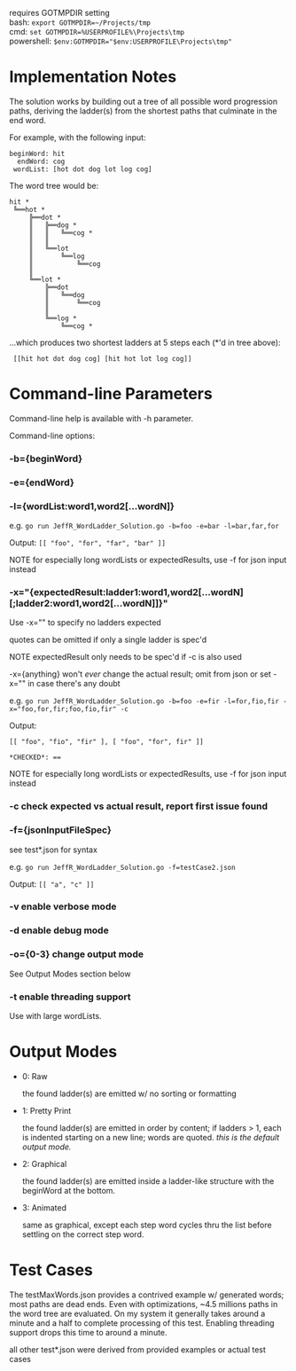 requires GOTMPDIR setting  
bash: `export GOTMPDIR=~/Projects/tmp`  
cmd: `set GOTMPDIR=%USERPROFILE%\Projects\tmp`  
powershell: `$env:GOTMPDIR="$env:USERPROFILE\Projects\tmp"`

# Implementation Notes

The solution works by building out a tree of all possible word progression paths,
deriving the ladder(s) from the shortest paths that culminate in the end word.

For example, with the following input:
```
beginWord: hit
  endWord: cog
 wordList: [hot dot dog lot log cog]
```
The word tree would be:
```
hit *
 ╚══hot *
     ╠══dot *
     ║   ╠══dog * 
     ║   ║   ╚══cog *
     ║   ║   
     ║   ╚══lot 
     ║       ╚══log 
     ║           ╚══cog
     ║ 
     ╚══lot *
         ╠══dot 
         ║   ╚══dog 
         ║       ╚══cog
         ║      
         ╚══log *
             ╚══cog *
```
...which produces two shortest ladders at 5 steps each (*'d in tree above):
```
 [[hit hot dot dog cog] [hit hot lot log cog]]
```

# Command-line Parameters

Command-line help is available with -h parameter.

Command-line options:

### -b={beginWord}
### -e={endWord}
### -l={wordList:word1,word2[...wordN]}

e.g.
`go run JeffR_WordLadder_Solution.go -b=foo -e=bar -l=bar,far,for`

Output: 
`[[ "foo", "for", "far", "bar" ]]`

NOTE for especially long wordLists or expectedResults, use -f for json input instead

### -x="{expectedResult:ladder1:word1,word2[...wordN][;ladder2:word1,word2[...wordN]]}"

Use -x="" to specify no ladders expected

quotes can be omitted if only a single ladder is spec'd

NOTE expectedResult only needs to be spec'd if -c is also used

-x={anything} won't *ever* change the actual result; omit from json or set -x="" in case there's any doubt

e.g.
`go run JeffR_WordLadder_Solution.go -b=foo -e=fir -l=for,fio,fir -x="foo,for,fir;foo,fio,fir" -c`

Output: 
    
`[[ "foo", "fio", "fir" ], [ "foo", "for", fir" ]]`

`*CHECKED*: ==`

NOTE for especially long wordLists or expectedResults, use -f for json input instead

### -c check expected vs actual result, report first issue found

### -f={jsonInputFileSpec}

see test*.json for syntax

e.g.
`go run JeffR_WordLadder_Solution.go -f=testCase2.json`

Output:
`[[ "a", "c" ]]`

### -v enable verbose mode

### -d enable debug mode

### -o={0-3} change output mode

See Output Modes section below

### -t enable threading support

Use with large wordLists.

# Output Modes

- 0: Raw 
    
    the found ladder(s) are emitted w/ no sorting or formatting

- 1: Pretty Print

    the found ladder(s) are emitted in order by content; if ladders > 1, each is indented starting on a new line; words are quoted.
    *this is the default output mode.*

- 2: Graphical

    the found ladder(s) are emitted inside a ladder-like structure with the beginWord at the bottom.

- 3: Animated

    same as graphical, except each step word cycles thru the list before settling on the correct step word.

# Test Cases

The testMaxWords.json provides a contrived example w/ generated words; most paths are dead ends.  Even with optimizations, ~4.5 millions paths in the word tree are evaluated.  On my system it generally takes around a minute and a half to complete processing of this test. Enabling threading support drops this time to around a minute.

all other test*.json were derived from provided examples or actual test cases 